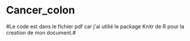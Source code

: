 # Cancer_colon
#Le code est dans le fichier pdf car j'ai utilié le package Knitr de R pour la creation de mon document.#
